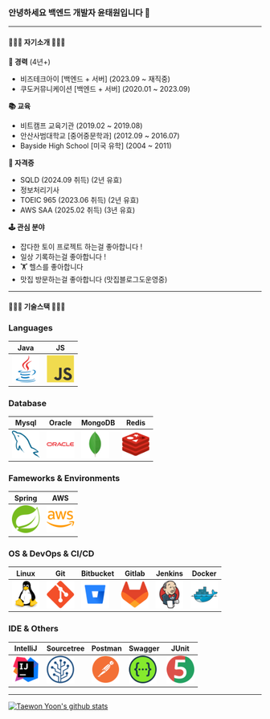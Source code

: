 ### 안녕하세요 백엔드 개발자 윤태원입니다 👋
 ---
 
 #### 🌟🌟🌟 자기소개 🌟🌟🌟
 **🏢 경력** (4년+)
 - 비즈테크아이 [백엔드 + 서버] (2023.09 ~ 재직중)
 - 쿠도커뮤니케이션 [백엔드 + 서버] (2020.01 ~ 2023.09)

 **📚 교육** 
 - 비트캠프 교육기관 (2019.02 ~ 2019.08)
 - 안산사범대학교 [중어중문학과] (2012.09 ~ 2016.07)
 - Bayside High School [미국 유학] (2004 ~ 2011)

 **📝 자격증**
 - SQLD (2024.09 취득) (2년 유효)
 - 정보처리기사
 - TOEIC 965 (2023.06 취득) (2년 유효)
 - AWS SAA (2025.02 취득) (3년 유효) 

 **🕹️ 관심 분야**
 - 잡다한 토이 프로젝트 하는걸 좋아합니다 ! 
 - 일상 기록하는걸 좋아합니다 ! 
 - 🏋️ 헬스를 좋아합니다
 - 맛집 방문하는걸 좋아합니다 (맛집블로그도운영중)


 <!-- 📗 [자세한 이력사항은 노션에 있습니다!](https://zany-wolverine-cf3.notion.site/88e14af5eca642fba4251f90d3ec631e)  -->
 
 
 ---
 #### 🌟🌟🌟 기술스택 🌟🌟🌟
### Languages 
| Java | JS |
|----------|----------|
|  <img src="https://github.com/devicons/devicon/blob/master/icons/java/java-original.svg" title="Java"  alt="Java" width="55" height="55"/> |  <img src="https://github.com/devicons/devicon/blob/master/icons/javascript/javascript-original.svg" title="JavaScript" alt="JavaScript" width="55" height="55"/> |

### Database 
| Mysql | Oracle | MongoDB | Redis | 
|----------|----------|----------|----------|
|  <img src="https://github.com/devicons/devicon/blob/master/icons/mysql/mysql-original.svg" title="Mysql"  alt="Mysql" width="55" height="55"/> | <img src="https://github.com/devicons/devicon/blob/master/icons/oracle/oracle-original.svg" title="Oracle"  alt="Oracle" width="55" height="55"/> | <img src="https://github.com/devicons/devicon/blob/master/icons/mongodb/mongodb-original.svg" title="MongoDB"  alt="MongoDB" width="55" height="55"/> | <img src="https://github.com/devicons/devicon/blob/master/icons/redis/redis-original.svg" title="Redis"  alt="Redis" width="55" height="55"/> |

### Fameworks & Environments 
| Spring | AWS | 
|----------|----------|
|  <img src="https://github.com/devicons/devicon/blob/master/icons/spring/spring-original.svg" title="Spring"  alt="Spring" width="55" height="55"/> | <img src="https://github.com/devicons/devicon/blob/master/icons/amazonwebservices/amazonwebservices-plain-wordmark.svg" title="amazonwebservices"  alt="amazonwebservices" width="55" height="55"/> |

### OS & DevOps & CI/CD 
| Linux | Git | Bitbucket | Gitlab | Jenkins | Docker |
|----------|----------|----------|----------|----------|----------|
|  <img src="https://github.com/devicons/devicon/blob/master/icons/linux/linux-original.svg" title="linux"  alt="linux" width="55" height="55"/> | <img src="https://github.com/devicons/devicon/blob/master/icons/git/git-original.svg" title="git"  alt="git" width="55" height="55"/> | <img src="https://github.com/devicons/devicon/blob/master/icons/bitbucket/bitbucket-original.svg" title="bitbucket"  alt="bitbucket" width="55" height="55"/> | <img src="https://github.com/devicons/devicon/blob/master/icons/gitlab/gitlab-original.svg" title="gitlab"  alt="gitlab" width="55" height="55"/> | <img src="https://github.com/devicons/devicon/blob/master/icons/jenkins/jenkins-original.svg" title="jenkins"  alt="jenkins" width="55" height="55"/> | <img src="https://github.com/devicons/devicon/blob/master/icons/docker/docker-original.svg" title="docker"  alt="docker" width="55" height="55"/> |

### IDE & Others
| IntelliJ | Sourcetree | Postman | Swagger | JUnit |
|----------|----------|----------|----------|----------|
|  <img src="https://github.com/devicons/devicon/blob/master/icons/intellij/intellij-original.svg" title="intellij"  alt="intellij" width="55" height="55"/> | <img src="https://github.com/devicons/devicon/blob/master/icons/sourcetree/sourcetree-original.svg" title="sourcetree"  alt="sourcetree" width="55" height="55"/> | <img src="https://github.com/devicons/devicon/blob/master/icons/postman/postman-original.svg" title="postman"  alt="postman" width="55" height="55"/> | <img src="https://github.com/devicons/devicon/blob/master/icons/swagger/swagger-original.svg" title="swagger"  alt="swagger" width="55" height="55"/> | <img src="https://github.com/devicons/devicon/blob/master/icons/junit/junit-original.svg" title="junit"  alt="junit" width="55" height="55"/> |
 
 --- 
 
<!-- [![Solved.ac Profile](http://mazassumnida.wtf/api/v2/generate_badge?boj=tonyzorz)](https://solved.ac/tonyzorz/)  -->
 <!-- [![Taewon Yoon's wakatime stats](https://github-readme-stats.vercel.app/api/wakatime?username=tonyzorz)](https://github.com/tonyzorz/github-readme-stats) 
 [![Top Langs](https://github-readme-stats.vercel.app/api/top-langs/?username=tonyzorz&layout=compact)](https://github.com/tonyzorz/github-readme-stats)  -->
 [![Taewon Yoon's github stats](https://github-readme-stats.vercel.app/api?username=Tonyzorz)](https://github.com/Tonyzorz/github-readme-stats)

<!--
**Tonyzorz/Tonyzorz** is a ✨ _special_ ✨ repository because its `README.md` (this file) appears on your GitHub profile.

Here are some ideas to get you started:

- 🔭 I’m currently working on ...
- 🌱 I’m currently learning ...
- 👯 I’m looking to collaborate on ...
- 🤔 I’m looking for help with ...
- 💬 Ask me about ...
- 📫 How to reach me: ...
- 😄 Pronouns: ...
- ⚡ Fun fact: ...
-->
